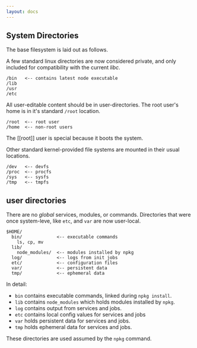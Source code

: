 ```yaml
---
layout: docs
---
```



## System Directories

The base filesystem is laid out as follows.

A few standard linux directories are now considered private,
and only included for compatibility with the current *libc*.

```
/bin   <-- contains latest node executable
/lib
/usr
/etc
```

All user-editable content should be in user-directories.
The root user's home is in it's standard `/root` location.

```
/root  <-- root user
/home  <-- non-root users
```

The [[root]] user is special because it boots the system.

Other standard kernel-provided file systems are mounted in their usual locations.

```
/dev   <-- devfs
/proc  <-- procfs
/sys   <-- sysfs
/tmp   <-- tmpfs
```

## user directories

There are no *global* services, modules, or commands.
Directories that were once system-leve, like `etc`, and `var` are now user-local.

```
$HOME/
  bin/             <-- executable commands
    ls, cp, mv
  lib/
    node_modules/  <-- modules installed by npkg
  log/             <-- logs from init jobs
  etc/             <-- configuration files
  var/             <-- persistent data
  tmp/             <-- ephemeral data
```

In detail:

- `bin` contains executable commands, linked during `npkg install`.
- `lib` contains `node_modules` which holds modules installed by `npkg`.
- `log` contains output from services and jobs.
- `etc` contains local config values for services and jobs
- `var` holds persistent data for services and jobs.
- `tmp` holds ephemeral data for services and jobs.

These directories are used assumed by the `npkg` command.
